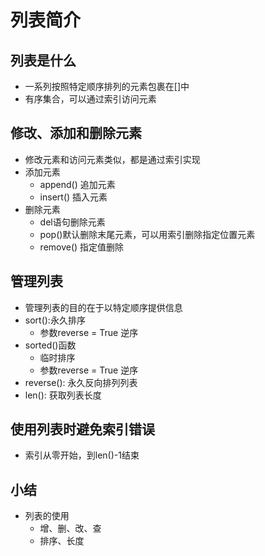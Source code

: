 # 列表简介

## 列表是什么
- 一系列按照特定顺序排列的元素包裹在[]中
- 有序集合，可以通过索引访问元素

## 修改、添加和删除元素
- 修改元素和访问元素类似，都是通过索引实现
- 添加元素
    - append() 追加元素
    - insert() 插入元素
- 删除元素
    - del语句删除元素
    - pop()默认删除末尾元素，可以用索引删除指定位置元素
    - remove() 指定值删除

## 管理列表
- 管理列表的目的在于以特定顺序提供信息
- sort():永久排序
    - 参数reverse = True 逆序
- sorted()函数
    - 临时排序
    - 参数reverse = True 逆序
- reverse(): 永久反向排列列表
- len(): 获取列表长度

## 使用列表时避免索引错误
- 索引从零开始，到len()-1结束

## 小结
- 列表的使用    
    - 增、删、改、查
    - 排序、长度